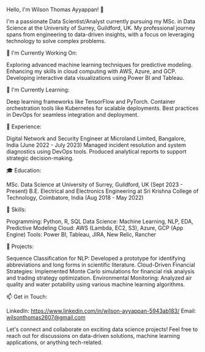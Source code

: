 Hello, I'm Wilson Thomas Ayyappan! 👋

I'm a passionate Data Scientist/Analyst currently pursuing my MSc. in Data Science at the University of Surrey, Guildford, UK. My professional journey spans from engineering to data-driven insights, with a focus on leveraging technology to solve complex problems.

🔭 I'm Currently Working On:

Exploring advanced machine learning techniques for predictive modeling.
Enhancing my skills in cloud computing with AWS, Azure, and GCP.
Developing interactive data visualizations using Power BI and Tableau.

🌱 I'm Currently Learning:

Deep learning frameworks like TensorFlow and PyTorch.
Container orchestration tools like Kubernetes for scalable deployments.
Best practices in DevOps for seamless integration and deployment.

💼 Experience:

Digital Network and Security Engineer at Microland Limited, Bangalore, India (June 2022 - July 2023)
Managed incident resolution and system diagnostics using DevOps tools.
Produced analytical reports to support strategic decision-making.

🎓 Education:

MSc. Data Science at University of Surrey, Guildford, UK (Sept 2023 - Present)
B.E. Electrical and Electronics Engineering at Sri Krishna College of Technology, Coimbatore, India (Aug 2018 - May 2022)

🚀 Skills:

Programming: Python, R, SQL
Data Science: Machine Learning, NLP, EDA, Predictive Modeling
Cloud: AWS (Lambda, EC2, S3), Azure, GCP (App Engine)
Tools: Power BI, Tableau, JIRA, New Relic, Rancher

🔧 Projects:

Sequence Classification for NLP: Developed a prototype for identifying abbreviations and long forms in scientific literature.
Cloud-Driven Financial Strategies: Implemented Monte Carlo simulations for financial risk analysis and trading strategy optimization.
Environmental Monitoring: Analyzed air quality and water potability using various machine learning algorithms.

📫 Get in Touch:

LinkedIn: https://www.linkedin.com/in/wilson-ayyappan-5943ab183/
Email: wilsonthomas2607@gmail.com

Let's connect and collaborate on exciting data science projects! Feel free to reach out for discussions on data-driven solutions, machine learning applications, or anything tech-related.
